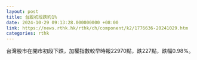 ```yaml
---
layout: post
title: 台股初段跌約1%
date: 2024-10-29 09:13:28.000000000 +08:00
link: https://news.rthk.hk/rthk/ch/component/k2/1776636-20241029.htm
categories: rthk
---
```


台灣股市在開市初段下跌，加權指數較早時報22970點，跌227點，跌幅0.98%。

